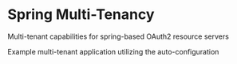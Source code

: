 # Spring Multi-Tenancy

Multi-tenant capabilities for spring-based OAuth2 resource servers

Example multi-tenant application utilizing the auto-configuration
